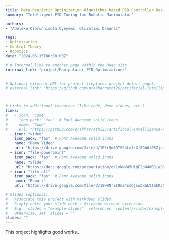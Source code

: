 ```yaml
---
title: Meta-heuristic Optimization Algorithms based PID Controller Design for a 5-DOF Robotic Manipulator
summary: "Intelligent PID Tuning for Robotic Manipulator"

authors: 
- "Adeleke Olorunnisola Oyeyemi, Olurotimi Dahunsi"

tags:
- Optimization
- Control Theory
- Robotics
date: "2024-06-15T00:00:00Z"

# # Internal link to another page within the Hugo site
internal_link: "project/Manipulator_PID_Optimization/"


# Optional external URL for project (replaces project detail page).
# external_link: "https://github.com/prakharrathi25/artificial-intelligence-for-trading"



# Links to additional resources (like code, demo videos, etc.)
links:
#   - icon: "code"
#     icon_pack: "fas"  # Font Awesome solid icons
#     name: "Code"
#     url: "https://github.com/prakharrathi25/artificial-intelligence-for-trading"
  - icon: "video"
    icon_pack: "fas"  # Font Awesome solid icons
    name: "Demo Video"
    url: "https://drive.google.com/file/d/1E5r5m59TFC4LmfLXf8Gh0l05ZjntU4Tj/view?usp=sharing"
  - icon: "file-powerpoint"
    icon_pack: "fas"  # Font Awesome solid icons
    name: "Slide"
    url: "https://docs.google.com/presentation/d/1mNNV45HiQF2pO4W0JiaSBDtBOCeQccra/edit#slide=id.p1"
  - icon: "file-alt"
    icon_pack: "fas"  # Font Awesome solid icons
    name: "Report"
    url: "https://drive.google.com/file/d/18wRNrEI9mZ4ssbjswbRaL9takKJXozxU/view"

# Slides (optional).
#   Associate this project with Markdown slides.
#   Simply enter your slide deck's filename without extension.
#   E.g. `slides = "example-slides"` references `content/slides/example-slides.md`.
#   Otherwise, set `slides = ""`.
slides: ""
---
```

This project highlights good works... 